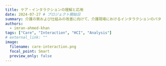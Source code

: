 ```yaml
---
title: ケア・インタラクションの理解と応用
date: 2024-07-27 # プロジェクト開始日
summary: 介護の質および仕組みの改善に向けて、介護現場におけるインタラクションのパターンを分析し、知見を実践に活かすことを目的としています。
authors:
  - imran-ahmed-khan
tags: ["Care", "Interaction", "HCI", "Analysis"]
# external_link: ""
image:
  filename: care-interaction.png
  focal_point: Smart
  preview_only: false
---
```


<!-- More details about understanding care interactions --> 